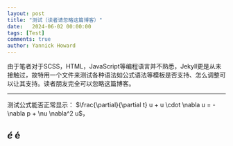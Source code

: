 ```yaml
---
layout: post
title: "测试（读者请忽略这篇博客）"
date:   2024-06-02 00:00:00
tags: [Test]
comments: true
author: Yannick Howard
---
```



由于笔者对于SCSS，HTML，JavaScript等编程语言并不熟悉，Jekyll更是从未接触过，故特用一个文件来测试各种语法如公式语法等模板是否支持、怎么调整可以让其支持。读者朋友完全可以忽略这篇博客。

<!-- more -->


---------------
测试公式能否正常显示：
$\frac{\partial}{\partial t} u + u \cdot \nabla u = -\nabla p + \nu \nabla^2 u$，

$\acute{e}$   é
---------------

